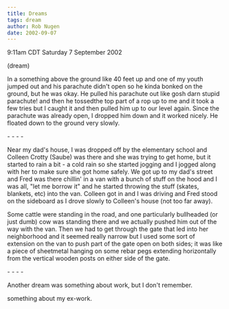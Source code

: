 ```yaml
---
title: Dreams
tags: dream
author: Rob Nugen
date: 2002-09-07
---
```


<p class=date>9:11am CDT Saturday 7 September 2002</p>

<p class=note>(dream)</p>

<p class=dream>In a something above the ground like 40 feet up and one
of my youth jumped out and his parachute didn't open so he kinda
bonked on the ground, but he was okay.  He pulled his parachute out
like gosh darn stupid parachute!  and then he tossedthe top part of a
rop up to me and it took a few tries but I caught it and then pulled
him up to our level again.  Since the parachute was already open, I
dropped him down and it worked nicely.   He floated down to the ground
very slowly.</p>

<p>- - - -</p>

<p class=dream>Near my dad's house, I was dropped off by the
elementary school and Colleen Crotty (Saube) was there and she was
trying to get home, but it started to rain a bit - a cold rain so she
started jogging and I jogged along with her to make sure she got home
safely.  We got up to my dad's street and Fred was there chillin' in a
van with a bunch of stuff on the hood and I was all, "let me borrow
it" and he started throwing the stuff (skates, blankets, etc) into the
van.  Colleen got in and I was driving and Fred stood on the sideboard
as I drove slowly to Colleen's house (not too far away).</p>

<p class=dream>Some cattle were standing in the road, and one
particularly bullheaded (or just dumb) cow was standing there and we
actually pushed him out of the way with the van.  Then we had to get
through the gate that led into her neighborhood and it seemed really
narrow but I used some sort of extension on the van to push part of
the gate open on both sides; it was like a piece of sheetmetal hanging
on some rebar pegs extending horizontally from the vertical wooden
posts on either side of the gate.</p>

<p>- - - -</p>

<p>Another dream was something about work, but I don't remember.</p>

<p class=dream>something about my ex-work.</p>



